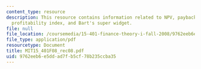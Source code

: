 ```yaml
---
content_type: resource
description: This resource contains information related to NPV, payback period, IRR,
  profitability index, and Bart's super widget.
file: null
file_location: /coursemedia/15-401-finance-theory-i-fall-2008/9762eeb6e5ddad7fb5cf78b235ccba35_MIT15_401F08_rec08.pdf
file_type: application/pdf
resourcetype: Document
title: MIT15_401F08_rec08.pdf
uid: 9762eeb6-e5dd-ad7f-b5cf-78b235ccba35
---
```

